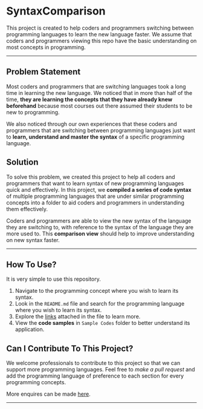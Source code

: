 # **SyntaxComparison**

This project is created to help coders and programmers switching between programming languages to learn the new language faster. We assume that coders and programmers viewing this repo have the basic understanding on most concepts in programming.

---

## **Problem Statement**

Most coders and programmers that are switching languages took a long time in learning the new language. We noticed that in more than half of the time, **they are learning the concepts that they have already knew beforehand** because most courses out there assumed their students to be new to programming. 

We also noticed through our own experiences that these coders and programmers that are switching between programming languages just want to **learn, understand and master the syntax** of a specific programming language.

## **Solution**

To solve this problem, we created this project to help all coders and programmers that want to learn syntax of new programming languages quick and effectively. In this project, we **compiled a series of code syntax** of multiple programming languages that are under similar programming concepts into a folder to aid coders and programmers in understanding them effectively.

Coders and programmers are able to view the new syntax of the language they are switching to, with reference to the syntax of the language they are more used to. This **comparison view** should help to improve understanding on new syntax faster.

---

## **How To Use?**

It is very simple to use this repository.

1. Navigate to the programming concept where you wish to learn its syntax.
2. Look in the `README.md` file and search for the programming language where you wish to learn its syntax.
3. Explore the [links](https://github.com/LimJY03/SyntaxComparison) attached in the file to learn more.
4. View the **code samples** in `Sample Codes` folder to better understand its application.

## **Can I Contribute To This Project?**

We welcome professionals to contribute to this project so that we can support more programming languages. Feel free to *make a pull request* and add the programming language of preference to each section for every programming concepts. 

More enquires can be made [here](mailto:limjunyi03@gmail.com).

---